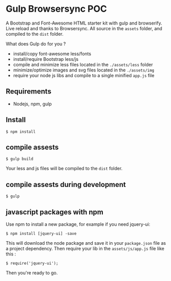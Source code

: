 # Gulp Browsersync POC

A Bootstrap and Font-Awesome HTML starter kit with gulp and browserify.
Live reload and thanks to Browsersync.
All source in the `assets` folder, and compiled to the `dist` folder.

What does Gulp do for you ?

 * install/copy font-awesome less/fonts
 * install/require Bootstrap less/js
 * compile and minimize less files located in the `./assets/less` folder
 * minimize/optimize images and svg files located in the `./assets/img`
 * require your node js libs and compile to a single minified `app.js` file

## Requirements

* Nodejs, npm, gulp

## Install

    $ npm install

## compile assests

    $ gulp build

Your less and js files will be compiled to the `dist` folder.

## compile assests during development

    $ gulp


## javascript packages with npm

Use npm to install a new package, for example if you need jquery-ui:

    $ npm install [jquery-ui] -save

This will download the node package and save it in your  `package.json` file as a project dependency.
Then require your lib in the `assets/js/app.js` file like this :

    $ require('jquery-ui');

Then you're ready to go.
